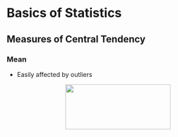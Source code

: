 # Basics of Statistics

## Measures of Central Tendency

### Mean

* Easily affected by outliers

<p align="center"><img src="/tex/60d16eb27448f2169474d73c1005f999.svg?invert_in_darkmode&sanitize=true" align=middle width=237.59584694999998pt height=102.56647829999999pt/></p>
